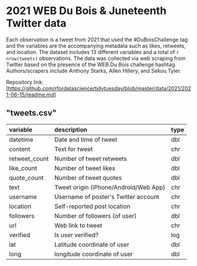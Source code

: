 # 2021 WEB Du Bois & Juneteenth Twitter data

Each observation is a tweet from 2021 that used the #DuBoisChallenge tag and the
variables are the accompanying metadata such as likes, retweets, and location. 
The dataset includes 13 different variables and a total of `r nrow(tweets)` 
observations. The data was collected via web scraping from Twitter based on the 
presence of the WEB Du Bois challenge hashtag. Authors/scrapers include Anthony 
Starks, Allen Hillery, and Sekou Tyler.

Repository link:
[https://github.com/rfordatascience/tidytuesday/blob/master/data/2021/2021-06-15/readme.md]


## "tweets.csv"

|variable         |description                           |type |
|:----------------|:-------------------------------------|-----|
|datetime         |Date and time of tweet                |dbl  |
|content          |Text for tweet                        |chr  |
|retweet_count    |Number of tweet retweets              |dbl  |
|like_count       |Number of tweet likes                 |dbl  |
|quote_count      |Number of tweet quotes                |dbl  |
|text             |Tweet origin (iPhone/Android/Web App) |chr  |
|username         |Username of poster's Twitter account  |chr  |
|location         |Self-reported post location           |chr  |
|followers        |Number of followers (of user)         |dbl  |
|url              |Web link to tweet                     |chr  |
|verified         |Is user verified?                     |log  |
|lat              |Latitude coordinate of user           |dbl  |
|long             |longitude coordinate of user          |dbl  |
